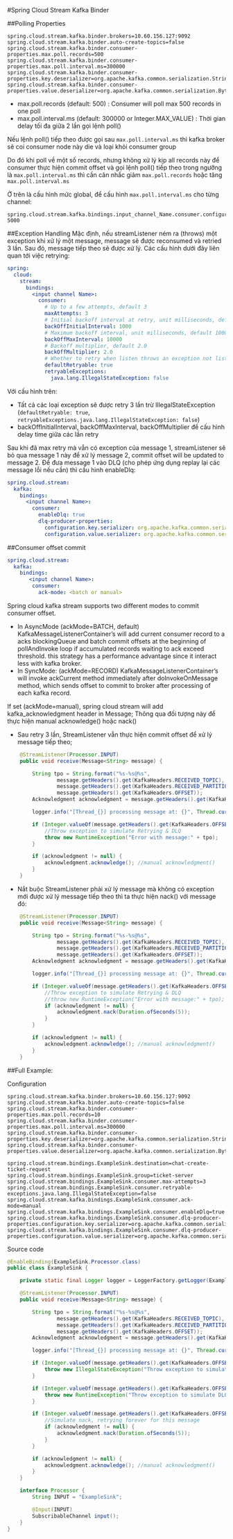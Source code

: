 #Spring Cloud Stream Kafka Binder

##Polling Properties
```Properties
spring.cloud.stream.kafka.binder.brokers=10.60.156.127:9092
spring.cloud.stream.kafka.binder.auto-create-topics=false
spring.cloud.stream.kafka.binder.consumer-properties.max.poll.records=500
spring.cloud.stream.kafka.binder.consumer-properties.max.poll.interval.ms=300000
spring.cloud.stream.kafka.binder.consumer-properties.key.deserializer=org.apache.kafka.common.serialization.StringDeserializer
spring.cloud.stream.kafka.binder.consumer-properties.value.deserializer=org.apache.kafka.common.serialization.ByteArrayDeserializer
```

* max.poll.records (default: 500) : Consumer will poll max 500 records in one poll
* max.poll.interval.ms (default: 300000 or Integer.MAX_VALUE) : Thời gian delay tối đa giữa 2 lần gọi lệnh poll()

Nếu lệnh poll() tiếp theo được gọi sau `max.poll.interval.ms` thì kafka broker sẽ coi consumer node này die và loại khỏi consumer group

Do đó khi poll về một số records, nhưng không xử lý kịp all records này để consumer thực hiện commit offset và gọi lệnh poll() tiếp theo trong ngưỡng là `max.poll.interval.ms` thì cần cân nhắc giảm `max.poll.records` hoặc tăng `max.poll.interval.ms`

Ở trên là cấu hình mức global, để cấu hình `max.poll.interval.ms` cho từng channel: 
```properties
spring.cloud.stream.kafka.bindings.input_channel_Name.consumer.configuration.max.poll.interval.ms: 5000
```

##Exception Handling
Mặc định, nếu streamListener ném ra (throws) một exception khi xử lý một message, message sẽ được reconsumed và retried 3 lần. Sau đó, message tiếp theo sẽ được xử lý. 
Các cấu hình dưới đây liên quan tới việc retrying:

```yaml
spring:
  cloud:
    stream:
      bindings:
        <input channel Name>:
          consumer:
            # Up to a few attempts, default 3
            maxAttempts: 3
            # Initial backoff interval at retry, unit milliseconds, default 1000
            backOffInitialInterval: 1000
            # Maximum backoff interval, unit milliseconds, default 10000
            backOffMaxInterval: 10000
            # Backoff multiplier, default 2.0
            backOffMultiplier: 2.0
            # Whether to retry when listen throws an exception not listed in retryableExceptions
            defaultRetryable: true
            retryableExceptions:
              java.lang.IllegalStateException: false
```
Với cấu hình trên:
* Tất cả các loại exception sẽ được retry 3 lần trừ  IllegalStateException (`defaultRetryable: true`, `retryableExceptions.java.lang.IllegalStateException: false`)
* backOffInitialInterval, backOffMaxInterval, backOffMultiplier để cấu hình delay time giữa các lần retry

Sau khi đã max retry mà vẫn có exception của message 1, streamListener sẽ bỏ qua message 1 này để xử lý message 2, commit offset will be updated to message 2. Để đưa message 1 vào DLQ (cho phép ứng dụng replay lại các message lỗi nếu cần) thì cấu hình enableDlq:

```yaml
spring.cloud.stream:
  kafka:
    bindings:
      <input channel Name>:
        consumer:
          enableDlq: true
          dlq-producer-properties:
            configuration.key.serializer: org.apache.kafka.common.serialization.StringSerializer
            configuration.value.serializer: org.apache.kafka.common.serialization.ByteArraySerializer
```

##Consumer offset commit
```yaml
spring.cloud.stream:
  kafka:
    bindings:
       <input channel Name>:
        consumer:
          ack-mode: <batch or manual>
```
Spring cloud kafka stream supports two different modes to commit consumer offset. 

* In AsyncMode (ackMode=BATCH, default) KafkaMessageListenerContainer’s will add current consumer record to a acks blockingQueue and batch commit offsets at the beginning of pollAndInvoke loop if accumulated records waiting to ack exceed threshold. this strategy has a performance advantage since it interact less with kafka broker.
* In SyncMode: (ackMode=RECORD) KafkaMessageListenerContainer’s will invoke ackCurrent method immediately after doInvokeOnMessage method, which sends offset to commit to broker after processing of each kafka record.


If set (ackMode=manual), spring cloud stream will add kafka_acknowledgment header in Message; Thông qua đối tượng này để thực hiện manual acknowledge() hoặc nack()

* Sau retry 3 lần, StreamListener vẫn thực hiện commit offset để xử lý message tiếp theo;
```java
    @StreamListener(Processor.INPUT)
    public void receive(Message<String> message) {

        String tpo = String.format("%s-%s@%s",
                message.getHeaders().get(KafkaHeaders.RECEIVED_TOPIC),
                message.getHeaders().get(KafkaHeaders.RECEIVED_PARTITION_ID),
                message.getHeaders().get(KafkaHeaders.OFFSET));
        Acknowledgment acknowledgment = message.getHeaders().get(KafkaHeaders.ACKNOWLEDGMENT, Acknowledgment.class);

        logger.info("[Thread_{}] processing message at: {}", Thread.currentThread().getId(), tpo);

        if (Integer.valueOf(message.getHeaders().get(KafkaHeaders.OFFSET).toString()) % 9 == 0) {
            //Throw exception to simulate Retrying & DLQ
            throw new RuntimeException("Error with message:" + tpo);
        }

        if (acknowledgment != null) {
            acknowledgment.acknowledge(); //manual acknowledgment()
        }
    }
```

* Nắt buộc StreamListener phải xử lý message mà không có exception mới được xử lý message tiếp theo thì ta thực hiện nack() với message đó:

```java
    @StreamListener(Processor.INPUT)
    public void receive(Message<String> message) {

        String tpo = String.format("%s-%s@%s",
                message.getHeaders().get(KafkaHeaders.RECEIVED_TOPIC),
                message.getHeaders().get(KafkaHeaders.RECEIVED_PARTITION_ID),
                message.getHeaders().get(KafkaHeaders.OFFSET));
        Acknowledgment acknowledgment = message.getHeaders().get(KafkaHeaders.ACKNOWLEDGMENT, Acknowledgment.class);

        logger.info("[Thread_{}] processing message at: {}", Thread.currentThread().getId(), tpo);

        if (Integer.valueOf(message.getHeaders().get(KafkaHeaders.OFFSET).toString()) % 9 == 0) {
            //Throw exception to simulate Retrying & DLQ
            //throw new RuntimeException("Error with message:" + tpo);
            if (acknowledgment != null) {
                acknowledgment.nack(Duration.ofSeconds(5));
            }
        }

        if (acknowledgment != null) {
            acknowledgment.acknowledge(); //manual acknowledgment()
        }
    }
```

##Full Example:

Configuration
 ```properties
spring.cloud.stream.kafka.binder.brokers=10.60.156.127:9092
spring.cloud.stream.kafka.binder.auto-create-topics=false
spring.cloud.stream.kafka.binder.consumer-properties.max.poll.records=10
spring.cloud.stream.kafka.binder.consumer-properties.max.poll.interval.ms=300000
spring.cloud.stream.kafka.binder.consumer-properties.key.deserializer=org.apache.kafka.common.serialization.StringDeserializer
spring.cloud.stream.kafka.binder.consumer-properties.value.deserializer=org.apache.kafka.common.serialization.ByteArrayDeserializer

spring.cloud.stream.bindings.ExampleSink.destination=chat-create-ticket-request
spring.cloud.stream.bindings.ExampleSink.group=ticket-server
spring.cloud.stream.bindings.ExampleSink.consumer.max-attempts=3
spring.cloud.stream.bindings.ExampleSink.consumer.retryable-exceptions.java.lang.IllegalStateException=false
spring.cloud.stream.kafka.bindings.ExampleSink.consumer.ack-mode=manual
spring.cloud.stream.kafka.bindings.ExampleSink.consumer.enableDlq=true
spring.cloud.stream.kafka.bindings.ExampleSink.consumer.dlq-producer-properties.configuration.key.serializer=org.apache.kafka.common.serialization.StringSerializer
spring.cloud.stream.kafka.bindings.ExampleSink.consumer.dlq-producer-properties.configuration.value.serializer=org.apache.kafka.common.serialization.ByteArraySerializer
```

Source code
```java
@EnableBinding(ExampleSink.Processor.class)
public class ExampleSink {

    private static final Logger logger = LoggerFactory.getLogger(ExampleSink.class);

    @StreamListener(Processor.INPUT)
    public void receive(Message<String> message) {

        String tpo = String.format("%s-%s@%s",
                message.getHeaders().get(KafkaHeaders.RECEIVED_TOPIC),
                message.getHeaders().get(KafkaHeaders.RECEIVED_PARTITION_ID),
                message.getHeaders().get(KafkaHeaders.OFFSET));
        Acknowledgment acknowledgment = message.getHeaders().get(KafkaHeaders.ACKNOWLEDGMENT, Acknowledgment.class);

        logger.info("[Thread_{}] processing message at: {}", Thread.currentThread().getId(), tpo);

        if (Integer.valueOf(message.getHeaders().get(KafkaHeaders.OFFSET).toString()) % 7 == 0) {
            throw new IllegalStateException("Throw exception to simulate DLQ: " + tpo);
        }

        if (Integer.valueOf(message.getHeaders().get(KafkaHeaders.OFFSET).toString()) % 8 == 0) {
            throw new RuntimeException("Throw exception to simulate DLQ after 3 Retries: " + tpo);
        }

        if (Integer.valueOf(message.getHeaders().get(KafkaHeaders.OFFSET).toString()) % 9 == 0) {
            //Simulate nack, retrying forever for this message
            if (acknowledgment != null) {
                acknowledgment.nack(Duration.ofSeconds(5));
            }
        }

        if (acknowledgment != null) {
            acknowledgment.acknowledge(); //manual acknowledgment()
        }
    }

    interface Processor {
        String INPUT = "ExampleSink";

        @Input(INPUT)
        SubscribableChannel input();
    }
}
```
